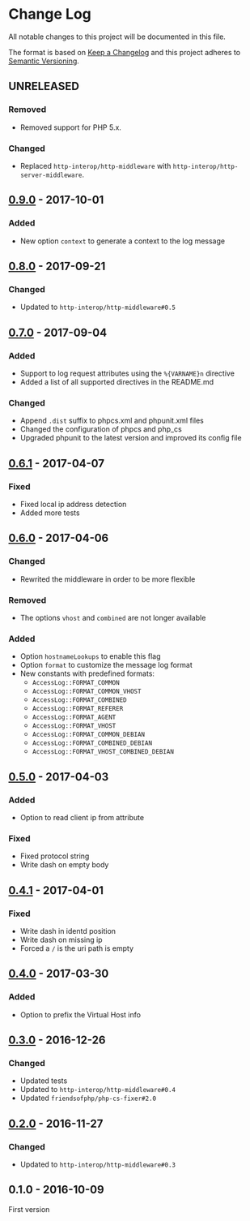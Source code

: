 # Change Log
All notable changes to this project will be documented in this file.

The format is based on [Keep a Changelog](http://keepachangelog.com/)
and this project adheres to [Semantic Versioning](http://semver.org/).

## UNRELEASED

### Removed

* Removed support for PHP 5.x.

### Changed

* Replaced `http-interop/http-middleware` with  `http-interop/http-server-middleware`.

## [0.9.0] - 2017-10-01

### Added

* New option `context` to generate a context to the log message

## [0.8.0] - 2017-09-21

### Changed

* Updated to `http-interop/http-middleware#0.5`

## [0.7.0] - 2017-09-04

### Added

* Support to log request attributes using the `%{VARNAME}n` directive
* Added a list of all supported directives in the README.md

### Changed

* Append `.dist` suffix to phpcs.xml and phpunit.xml files
* Changed the configuration of phpcs and php_cs
* Upgraded phpunit to the latest version and improved its config file

## [0.6.1] - 2017-04-07

### Fixed

* Fixed local ip address detection
* Added more tests

## [0.6.0] - 2017-04-06

### Changed

* Rewrited the middleware in order to be more flexible

### Removed

* The options `vhost` and `combined` are not longer available

### Added

* Option `hostnameLookups` to enable this flag
* Option `format` to customize the message log format
* New constants with predefined formats:
  * `AccessLog::FORMAT_COMMON`
  * `AccessLog::FORMAT_COMMON_VHOST`
  * `AccessLog::FORMAT_COMBINED`
  * `AccessLog::FORMAT_REFERER`
  * `AccessLog::FORMAT_AGENT`
  * `AccessLog::FORMAT_VHOST`
  * `AccessLog::FORMAT_COMMON_DEBIAN`
  * `AccessLog::FORMAT_COMBINED_DEBIAN`
  * `AccessLog::FORMAT_VHOST_COMBINED_DEBIAN`

## [0.5.0] - 2017-04-03

### Added

 * Option to read client ip from attribute

### Fixed

* Fixed protocol string
* Write dash on empty body

## [0.4.1] - 2017-04-01

### Fixed

 * Write dash in identd position
 * Write dash on missing ip
 * Forced a `/` is the uri path is empty

## [0.4.0] - 2017-03-30

### Added

* Option to prefix the Virtual Host info

## [0.3.0] - 2016-12-26

### Changed

* Updated tests
* Updated to `http-interop/http-middleware#0.4`
* Updated `friendsofphp/php-cs-fixer#2.0`

## [0.2.0] - 2016-11-27

### Changed

* Updated to `http-interop/http-middleware#0.3`

## 0.1.0 - 2016-10-09

First version

[0.9.0]: https://github.com/middlewares/access-log/compare/v0.8.0...v0.9.0
[0.8.0]: https://github.com/middlewares/access-log/compare/v0.7.0...v0.8.0
[0.7.0]: https://github.com/middlewares/access-log/compare/v0.6.1...v0.7.0
[0.6.1]: https://github.com/middlewares/access-log/compare/v0.6.0...v0.6.1
[0.6.0]: https://github.com/middlewares/access-log/compare/v0.5.0...v0.6.0
[0.5.0]: https://github.com/middlewares/access-log/compare/v0.4.1...v0.5.0
[0.4.1]: https://github.com/middlewares/access-log/compare/v0.4.0...v0.4.1
[0.4.0]: https://github.com/middlewares/access-log/compare/v0.3.0...v0.4.0
[0.3.0]: https://github.com/middlewares/access-log/compare/v0.2.0...v0.3.0
[0.2.0]: https://github.com/middlewares/access-log/compare/v0.1.0...v0.2.0
